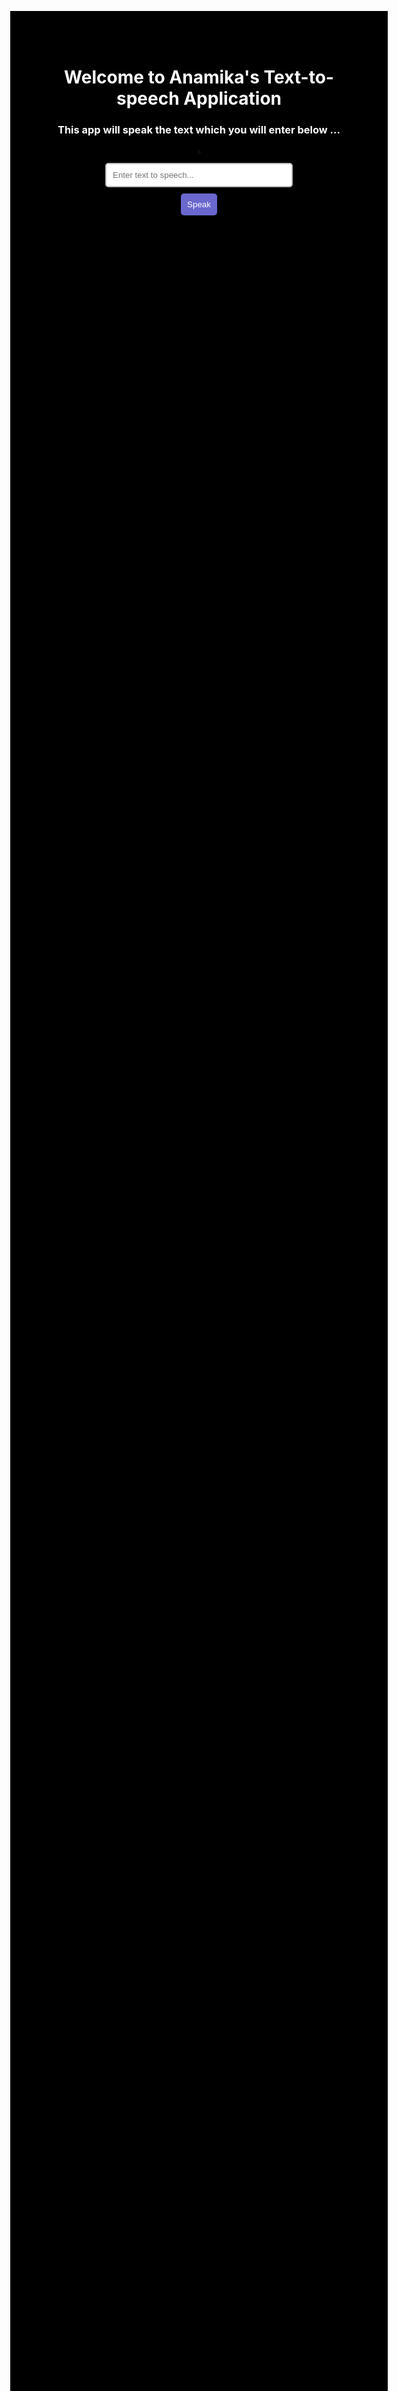 <html>
<head>
	<title>speak</title>
	<style>
		body{
			background-color: Black;
			text-align: center;
			margin-top: 20%;
		}
		input{
			padding: 10px;
			width: 300px;
			border-radius: 5px;
			border: solid 2px #BBB;
			background-color: white;
		}
		input:hover {
		 box-shadow: 0 0 15px 5px #ccc;
            cursor: pointer;
            transition: 0.5s;
		}
		div{
			margin: 10px 0px;
		}
		h1,h3{
			color:white;
		}
		button{
			padding: 10px;
			background-color: #6a67ce;
			color: #FFFFFF;
			border: 0px;
			cursor: pointer;
			border-radius: 5px;
		}
	</style>
	
</head>
<body>

<h1>Welcome to Anamika's Text-to-speech Application</h1>
<h3>This app will speak the text which you will enter below ...</h3>>
<div>
	<input type="text" id="text-to-speech" placeholder = "Enter text to speech..."/>
</div>
<div>
	<button type="button" onclick="textToAudio()">Speak</button>
</div>

<script>
	function textToAudio() {
		let msg = document.getElementById("text-to-speech").value;

		let speech = new SpeechSynthesisUtterance();
		speech.lang = "en-US";

		speech.text = msg;
		speech.volume = 1;
		speech.rate = 1;
		speech.pitch = 1;

		window.speechSynthesis.speak(speech);
	}
</script>
</body>
</html>
